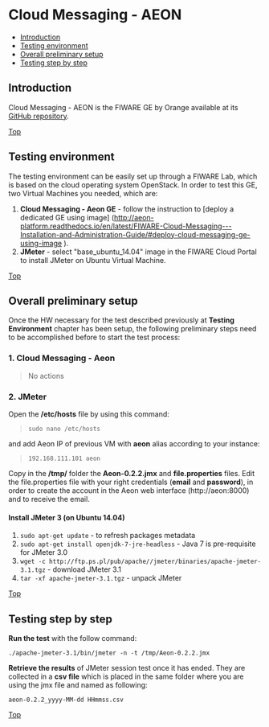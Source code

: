 # Cloud Messaging - AEON #

* [Introduction](#introduction)
* [Testing environment](#testing-environment)
* [Overall preliminary setup](#overall-preliminary-setup)
* [Testing step by step](#testing-step-by-step)


## Introduction ##

Cloud Messaging - AEON is the FIWARE GE by Orange available at its [GitHub repository](https://github.com/atos-ari-aeon/fiware-cloud-messaging-platform).

[Top](#cloud-messaging---aeon)

## Testing environment ##

The testing environment can be easily set up through a FIWARE Lab, which is based on the cloud operating system OpenStack. 
In order to test this GE, two Virtual Machines you needed, which are: 

1. **Cloud Messaging - Aeon GE** - follow the instruction to [deploy a dedicated GE using image] (http://aeon-platform.readthedocs.io/en/latest/FIWARE-Cloud-Messaging---Installation-and-Administration-Guide/#deploy-cloud-messaging-ge-using-image ). 
2. **JMeter** - select "base_ubuntu_14.04" image in the FIWARE Cloud Portal to install JMeter on Ubuntu Virtual Machine.

[Top](#cloud-messaging---aeon)

## Overall preliminary setup ##

Once the HW necessary for the test described previously at **Testing Environment** chapter has been setup, the following preliminary steps need to be accomplished before to start the test process:

### 1. Cloud Messaging - Aeon ###

> No actions


### 2. JMeter ###

Open the **/etc/hosts** file by using this command:

> `sudo nano /etc/hosts` 

and add Aeon IP of previous VM with **aeon** alias according to your instance: 

> `192.168.111.101 aeon`


Copy in the **/tmp/** folder the **Aeon-0.2.2.jmx** and **file.properties** files. 
Edit the file.properties file with your right credentials (**email** and **password**), in order to create the account in the Aeon web interface (http://aeon:8000) and to receive the email.


#### Install JMeter 3 (on Ubuntu 14.04) ####

1. `sudo apt-get update` - to refresh packages metadata
2. `sudo apt-get install openjdk-7-jre-headless` - Java 7 is pre-requisite for JMeter 3.0
3. `wget -c http://ftp.ps.pl/pub/apache//jmeter/binaries/apache-jmeter-3.1.tgz` - download JMeter 3.1
4. `tar -xf apache-jmeter-3.1.tgz` - unpack JMeter

[Top](#cloud-messaging---aeon)

## Testing step by step ##

**Run the test** with the follow command: 

`./apache-jmeter-3.1/bin/jmeter -n -t /tmp/Aeon-0.2.2.jmx`

**Retrieve the results** of JMeter session test once it has ended. They are collected in a **csv file** which is placed in the same folder where you are using the jmx file and named as following: 

`aeon-0.2.2_yyyy-MM-dd HHmmss.csv`

[Top](#cloud-messaging---aeon)